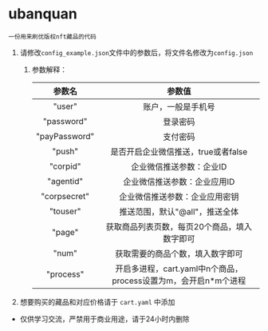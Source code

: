 # ubanquan

`一份用来刷优版权nft藏品的代码`

1. 请修改`config_example.json`文件中的参数后，将文件名修改为`config.json`
    1. 参数解释：

       |参数名| 参数值 |     
       |:---:|:---:|     
       |"user"       | 账户，一般是手机号|    
       |"password"   | 登录密码|   
       |"payPassword"| 支付密码|   
       |"push"       | 是否开启企业微信推送，true或者false|   
       |"corpid"     | 企业微信推送参数：企业ID|   
       |"agentid"    | 企业微信推送参数：企业应用ID|   
       |"corpsecret" | 企业微信推送参数：企业应用密钥|  
       |"touser"     | 推送范围，默认"@all"，推送全体|   
       |"page"       | 获取商品列表页数，每页20个商品，填入数字即可|   
       |"num"        | 获取需要的商品个数，填入数字即可| 
       |"process"    | 开启多进程，cart.yaml中n个商品，process设置为m，会开启n*m个进程|  
       
2. 想要购买的藏品和对应价格请于 `cart.yaml` 中添加

- 仅供学习交流，严禁用于商业用途，请于24小时内删除

